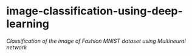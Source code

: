 # image-classification-using-deep-learning

###### Classification of the image of Fashion MNIST dataset using Multineural network
